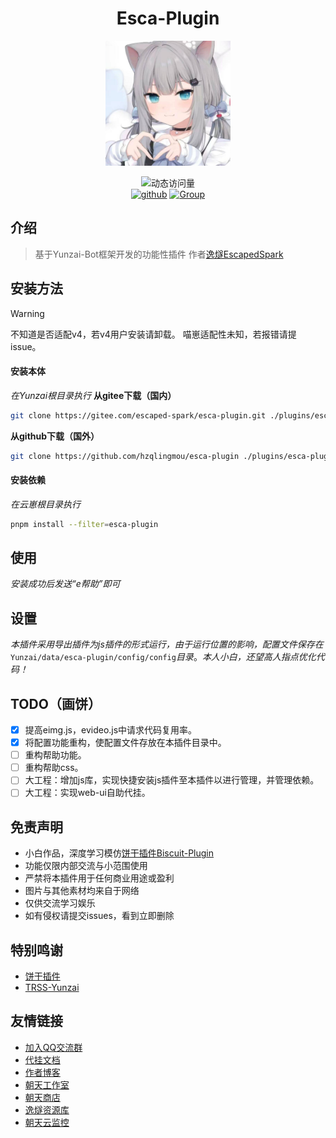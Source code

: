 <div align="center">

# Esca-Plugin

<img src="./logo/1.png" width = 200px height = 200px />

<br>

![动态访问量](https://count.kjchmc.cn/get/@esca-plugin?theme=rule34)<br>
[![github](https://img.shields.io/badge/Gihub-逸燧插件-skyblue?style=flat-square&logo=github)](https://github.com/hzqlingmou/esca-plugin)  [![Group](https://img.shields.io/badge/QQ交流群-958866155-red?style=flat-square&logo=GroupMe&logoColor=white)](https://qm.qq.com/q/Mf1D9HuL0u)

</div>

## 介绍
> 基于Yunzai-Bot框架开发的功能性插件
> 作者[逸燧EscapedSpark](https://escaped.icu)

## 安装方法

> [!warning]
> 不知道是否适配v4，若v4用户安装请卸载。
> 喵崽适配性未知，若报错请提issue。

#### 安装本体
*在Yunzai根目录执行*
**从gitee下载（国内）**
```bash
git clone https://gitee.com/escaped-spark/esca-plugin.git ./plugins/esca-plugin
```

**从github下载（国外）**
```bash
git clone https://github.com/hzqlingmou/esca-plugin ./plugins/esca-plugin
```

#### 安装依赖
*在云崽根目录执行*
```bash
pnpm install --filter=esca-plugin
```

## 使用
*安装成功后发送“e帮助”即可*

## 设置
*本插件采用导出插件为js插件的形式运行，由于运行位置的影响，配置文件保存在*`Yunzai/data/esca-plugin/config/config`*目录*。*本人小白，还望高人指点优化代码！*

## TODO（画饼）

- [x] 提高eimg.js，evideo.js中请求代码复用率。
- [x] 将配置功能重构，使配置文件存放在本插件目录中。
- [ ] 重构帮助功能。
- [ ] 重构帮助css。
- [ ] 大工程：增加js库，实现快捷安装js插件至本插件以进行管理，并管理依赖。
- [ ] 大工程：实现web-ui自助代挂。

## 免责声明

- 小白作品，深度学习模仿[饼干插件Biscuit-Plugin](https://gitee.com/Yummy-cookie/biscuit-plugin)
- 功能仅限内部交流与小范围使用
- 严禁将本插件用于任何商业用途或盈利
- 图片与其他素材均来自于网络
- 仅供交流学习娱乐
- 如有侵权请提交issues，看到立即删除

## 特别鸣谢
- [饼干插件](https://gitee.com/Yummy-cookie/biscuit-plugin)
- [TRSS-Yunzai](https://trss.me)

## 友情链接
- [加入QQ交流群](https://qm.qq.com/q/Mf1D9HuL0u)
- [代挂文档](https://botdocs.escateam.icu)
- [作者博客](https://escaped.icu)
- [朝天工作室](https://escateam.icu)
- [朝天商店](https://shop.escateam.icu)
- [逸燧资源库](https://mirror.escateam.icu)
- [朝天云监控](https://status.escateam.icu)
